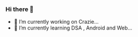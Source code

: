 ### Hi there 👋
<!--
**Rajeshkeshoju/Rajeshkeshoju** is a ✨ _special_ ✨ repository because its `README.md` (this file) appears on your GitHub profile.

Here are some ideas to get you started:

-->

- 🔭 I’m currently working on Crazie...
- 🌱 I’m currently learning DSA , Android and Web...
<!--- 👯 I’m looking to collaborate ...
- 🤔 I’m looking for help with enthusiasts...-->

<!--
- 💬 Ask me about ...
- 📫 How to reach me: ...
- 😄 Pronouns: ...
- ⚡ Fun fact: ...
-->
